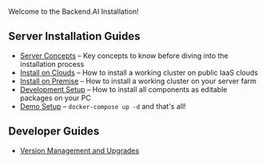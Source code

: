 
Welcome to the Backend.AI Installation!

## Server Installation Guides

* [Server Concepts](server-concepts.md#) – Key concepts to know before diving into the installation process
* [Install on Clouds](install-on-clouds#) – How to install a working cluster on public IaaS clouds
* [Install on Premise](install-on-premise#) – How to install a working cluster on your server farm
* [Development Setup](development-setup#) – How to install all components as editable packages on your PC
* [Demo Setup](demo-setup#) – `docker-compose up -d` and that's all!

## Developer Guides

* [Version Management and Upgrades](version-management-and-upgrades.md#)